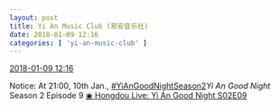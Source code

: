 ```yaml
---
layout: post
title: Yi An Music Club (易安音乐社)
date: 2018-01-09 12:16
categories: [ 'yi-an-music-club' ]
---
```


<div class="weibo-info">
  <a href="https://weibo.com/6094546964/FDxXu8VOe">2018-01-09 12:16</a>
</div>

Notice: At 21:00, 10th Jan., [#YiAnGoodNightSeason2](https://weibo.com/p/10080802e621e237e7a16aab4b6d6d67e97a53)*Yi An Good Night* Season 2 Episode 9 [◉ Hongdou Live: Yi An Good Night S02E09](http://www.hongdoufm.com/room/1087469308545597487)
